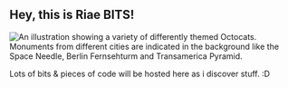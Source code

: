 ## Hey, this is Riae BITS!

![An illustration showing a variety of differently themed Octocats. Monuments from different cities are indicated in the background like the Space Needle, Berlin Fernsehturm and Transamerica Pyramid.](https://user-images.githubusercontent.com/3369400/133268513-5bfe2f93-4402-42c9-a403-81c9e86934b6.jpeg)

Lots of bits & pieces of code will be hosted here as i discover stuff. :D

<!--
Made with 🖤
-->
